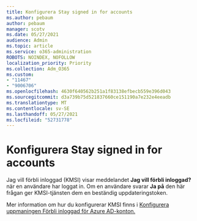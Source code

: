 ```yaml
---
title: Konfigurera Stay signed in for accounts
ms.author: pebaum
author: pebaum
manager: scotv
ms.date: 05/27/2021
audience: Admin
ms.topic: article
ms.service: o365-administration
ROBOTS: NOINDEX, NOFOLLOW
localization_priority: Priority
ms.collection: Adm_O365
ms.custom:
- "11467"
- "9006706"
ms.openlocfilehash: 4630f640562b251a1f83138efbecb559e396d043
ms.sourcegitcommit: d3a739b75d521837660ce151190a7e232e4eeadb
ms.translationtype: MT
ms.contentlocale: sv-SE
ms.lasthandoff: 05/27/2021
ms.locfileid: "52731778"
---
```

# <a name="configure-stay-signed-in-for-accounts"></a>Konfigurera Stay signed in for accounts

Jag vill förbli inloggad (KMSI) visar meddelandet **Jag vill förbli inloggad?** när en användare har loggat in. Om en användare svarar **Ja på** den här frågan ger KMSI-tjänsten dem en beständig uppdateringstoken. 

Mer information om hur du konfigurerar KMSI finns i [Konfigurera uppmaningen Förbli inloggad för Azure AD-konton.](/azure/active-directory/fundamentals/keep-me-signed-in)